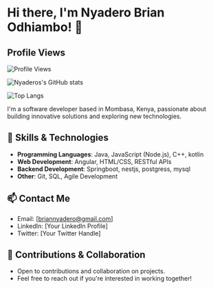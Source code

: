 # Hi there, I'm Nyadero Brian Odhiambo! 👋
## Profile Views
![Profile Views](https://komarev.com/ghpvc/?username=nyadero)

![Nyaderos's GitHub stats](https://github-readme-stats.vercel.app/api?username=nyadero&show_icons=true)

![Top Langs](https://github-readme-stats.vercel.app/api/top-langs/?username=nyadero&langs_count=8)

I'm a software developer based in Mombasa, Kenya, passionate about building innovative solutions and exploring new technologies.

## 🔧 Skills & Technologies

- **Programming Languages**: Java, JavaScript (Node.js), C++, kotlin
- **Web Development**: Angular, HTML/CSS, RESTful APIs
- **Backend Development**: Springboot, nestjs, postgress, mysql
- **Other**: Git, SQL, Agile Development


## 📫 Contact Me

- Email: [briannyadero@gmail.com]
- LinkedIn: [Your LinkedIn Profile]
- Twitter: [Your Twitter Handle]

## 🤝 Contributions & Collaboration

- Open to contributions and collaboration on projects.
- Feel free to reach out if you're interested in working together!

